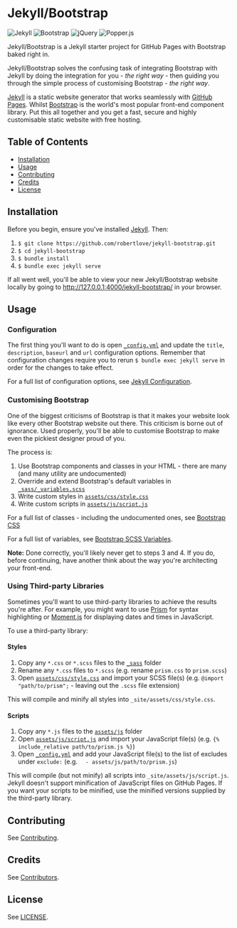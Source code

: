 # Jekyll/Bootstrap

![Jekyll](https://img.shields.io/badge/jekyll-v4.0.0-3F1F1F.svg)
![Bootstrap](https://img.shields.io/badge/bootstrap-v4.4.1-563d7c.svg)
![jQuery](https://img.shields.io/badge/jquery-v3.4.1-0769ad.svg)
![Popper.js](https://img.shields.io/badge/popper-v1.15.0-21b2a6.svg)

Jekyll/Bootstrap is a Jekyll starter project for GitHub Pages with Bootstrap baked right in.

Jekyll/Bootstrap solves the confusing task of integrating Bootstrap with Jekyll by doing the integration for you - *the right way* - then guiding you through the simple process of customising Bootstrap - *the right way*.

[Jekyll](https://jekyllrb.com/) is a static website generator that works seamlessly with [GitHub Pages](https://pages.github.com/). Whilst [Bootstrap](https://getbootstrap.com/) is the world's most popular front-end component library. Put this all together and you get a fast, secure and highly customisable static website with free hosting.

## Table of Contents

- [Installation](#installation)
- [Usage](#usage)
- [Contributing](#contributing)
- [Credits](#credits)
- [License](#license)

## Installation

Before you begin, ensure you've installed [Jekyll](https://jekyllrb.com/). Then:

1. `$ git clone https://github.com/robertlove/jekyll-bootstrap.git`
1. `$ cd jekyll-bootstrap`
1. `$ bundle install`
1. `$ bundle exec jekyll serve`

If all went well, you'll be able to view your new Jekyll/Bootstrap website locally by going to http://127.0.0.1:4000/jekyll-bootstrap/ in your browser.

## Usage

### Configuration

The first thing you'll want to do is open [`_config.yml`](_config.yml) and update the `title`, `description`, `baseurl` and `url` configuration options. Remember that configuration changes require you to rerun `$ bundle exec jekyll serve` in order for the changes to take effect.

For a full list of configuration options, see [Jekyll Configuration](https://jekyllrb.com/docs/configuration/).

### Customising Bootstrap

One of the biggest criticisms of Bootstrap is that it makes your website look like every other Bootstrap website out there. This criticism is borne out of ignorance. Used properly, you'll be able to customise Bootstrap to make even the pickiest designer proud of you.

The process is:

1. Use Bootstrap components and classes in your HTML - there are many (and many utility are undocumented)
1. Override and extend Bootstrap's default variables in [`_sass/_variables.scss`](_sass/_variables.scss)
1. Write custom styles in [`assets/css/style.css`](assets/css/style.scss)
1. Write custom scripts in [`assets/js/script.js`](assets/js/script.js)

For a full list of classes - including the undocumented ones, see [Bootstrap CSS](https://github.com/twbs/bootstrap/blob/master/dist/css/bootstrap.css)

For a full list of variables, see [Bootstrap SCSS Variables](https://github.com/twbs/bootstrap/blob/master/scss/_variables.scss).

**Note:** Done correctly, you'll likely never get to steps 3 and 4. If you do, before continuing, have another think about the way you're architecting your front-end.

### Using Third-party Libraries

Sometimes you'll want to use third-party libraries to achieve the results you're after. For example, you might want to use [Prism](https://prismjs.com/) for syntax highlighting or [Moment.js](https://momentjs.com/) for displaying dates and times in JavaScript.

To use a third-party library:

#### Styles

1. Copy any `*.css` or `*.scss` files to the [`_sass`](_sass) folder
1. Rename any `*.css` files to `*.scss` (e.g. rename `prism.css` to `prism.scss`)
1. Open [`assets/css/style.css`](assets/css/style.scss) and import your SCSS file(s) (e.g. `@import "path/to/prism";` - leaving out the `.scss` file extension)

This will compile and minify all styles into `_site/assets/css/style.css`.

#### Scripts

1. Copy any `*.js` files to the [`assets/js`](assets/js) folder
1. Open [`assets/js/script.js`](assets/js/script.js) and import your JavaScript file(s) (e.g. `{% include_relative path/to/prism.js %}`)
1. Open [`_config.yml`](_config.yml) and add your JavaScript file(s) to the list of excludes under `exclude:` (e.g. `  - assets/js/path/to/prism.js`)

This will compile (but not minify) all scripts into `_site/assets/js/script.js`. Jekyll doesn't support minification of JavaScript files on GitHub Pages. If you want your scripts to be minified, use the minified versions supplied by the third-party library.

## Contributing

See [Contributing](https://github.com/robertlove/.github/blob/master/CONTRIBUTING.md).

## Credits

See [Contributors](https://github.com/robertlove/jekyll-bootstrap/graphs/contributors).

## License

See [LICENSE](LICENSE).
